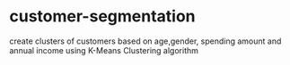 # customer-segmentation
create clusters of customers based on age,gender, spending amount and annual income using K-Means Clustering algorithm
